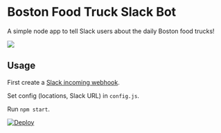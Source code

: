 # Boston Food Truck Slack Bot

A simple node app to tell Slack users about the daily Boston food trucks!

![](http://i.imgur.com/wsb04Nf.png)

## Usage

First create a [Slack incoming webhook](https://slack.com/apps/A0F7XDUAZ-incoming-webhooks).

Set config (locations, Slack URL) in `config.js`.

Run `npm start`.

[![Deploy](https://www.herokucdn.com/deploy/button.svg)](https://heroku.com/deploy)